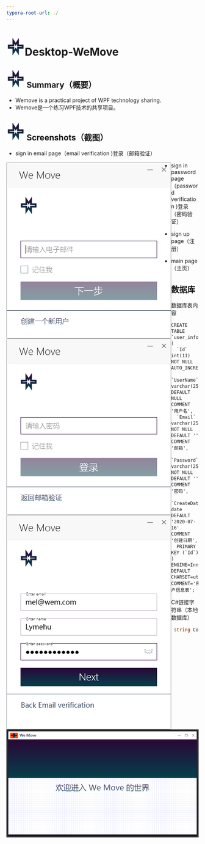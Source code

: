 ```yaml
---
typora-root-url: ./
---
```




# <img src="/docs/resource/readme.image/log48.png" alt="email" />Desktop-WeMove

## <img src="/docs/resource/readme.image/log48.png" alt="summary"/> Summary（概要）

- Wemove is a practical project of WPF technology sharing.
- Wemove是一个练习WPF技术的共享项目。



## <img src="/docs/resource/readme.image/log48.png" alt="email"/> Screenshots（截图）

- sign in email page（email verification )登录（邮箱验证）

<img src="/docs/resource/readme.image/signin.png" alt="email" style="zoom:100%;" align='left'/>



- sign in password page（password verification )登录（密码验证）

<img src="/docs/resource/readme.image/signinpwd.png" alt="password" align='left' style="zoom:100%;" />



- sign up page（注册）

<img src="/docs/resource/readme.image/signup.png" alt="password" align='left' style="zoom:100%;" />



- main page（主页）

<img src="/docs/resource/readme.image/main.png" alt="main" align='left' style="zoom:80%;" />



## 数据库

数据库表内容

```mysql
CREATE TABLE `user_info` (
  `Id` int(11) NOT NULL AUTO_INCREMENT,
  `UserName` varchar(255) DEFAULT NULL COMMENT '用户名',
  `Email` varchar(255) NOT NULL DEFAULT '' COMMENT '邮箱',
  `Password` varchar(255) NOT NULL DEFAULT '' COMMENT '密码',
  `CreateDate` date DEFAULT '2020-07-16' COMMENT '创建日期',
  PRIMARY KEY (`Id`)
) ENGINE=InnoDB DEFAULT CHARSET=utf8 COMMENT='用户信息表';
```

C#链接字符串（本地数据库）

```c#
 string ConnectionString = @"server = 127.0.0.1; userid = root; password = deamon; database = wemove; persistsecurityinfo = True;";
```







